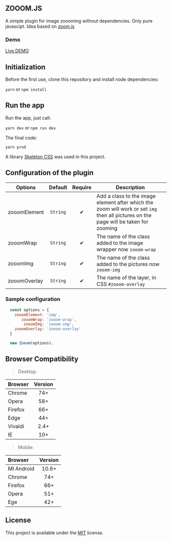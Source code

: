 ## ZOOOM.JS
A simple plugin for image zoooming without dependencies. Only pure javascipt. 
Idea based on [zoom.js](https://github.com/tomik23/zooom.js)

### Demo

[Live DEMO](https://tomik23.github.io/zooom.js/)

## Initialization
Before the first use, clone this repository and install node dependencies:

```yarn``` or ```npm install```

## Run the app
Run the app, just call:

```yarn dev``` or ```npm run dev```

The final code:

```yarn prod```

A library [Skeleton CSS](https://github.com/dhg/Skeleton) was used in this project.

## Configuration of the plugin

Options | Default | Require | Description
---- | :-------: | :--------: | -----------
zooomElement | `String` | ✔ | Add a class to the image element after which the zoom will work or set `img` then all pictures on the page will be taken for zooming
zooomWrap | `String` | ✔ | The name of the class added to the image wrapper now `zooom-wrap`
zooomImg | `String` | ✔ | The name of the class added to the pictures now `zooom-img`
zooomOverlay | `String` | ✔ | The name of the layer, in CSS `#zooom-overlay`

### Sample configuration
```javascript
  const options = {
    zooomElement: 'img',
       zooomWrap: 'zooom-wrap',
        zooomImg: 'zooom-img',
    zooomOverlay: 'zooom-overlay'
  }

  new Zooom(options);
```

## Browser Compatibility

>Desktop:

| Browser | Version |
| :---- | :-------: |
| Chrome | 74+ |
| Opera | 58+ |
| Firefox | 66+ |
| Edge | 44+ |
| Vivaldi | 2.4+ |
| IE | 10+ |

>Mobile:

| Browser | Version |
| :---- | :-------: |
| MI Android | 10.6+ |
| Chrome | 74+ |
| Firefox | 66+ |
| Opera | 51+ |
| Ege | 42+ |

## License
This project is available under the [MIT](https://opensource.org/licenses/mit-license.php) license.